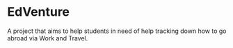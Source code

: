 # EdVenture

A project that aims to help students in need of help tracking down how to go abroad via Work and Travel.

